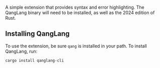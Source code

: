 A simple extension that provides syntax and error highlighting. The QangLang binary will need to be installed, as well as the 2024 edition of Rust.

## Installing QangLang

To use the extension, be sure `qang` is installed in your path. To install QangLang, run:

```sh
cargo install qanglang-cli
```
